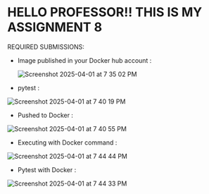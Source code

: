 # HELLO PROFESSOR!! THIS IS MY ASSIGNMENT 8

REQUIRED SUBMISSIONS:

- Image published in your Docker hub account :

  ![Screenshot 2025-04-01 at 7 35 02 PM](https://github.com/user-attachments/assets/677df61f-a995-4a00-976d-0b77c36d7335)

- pytest :

![Screenshot 2025-04-01 at 7 40 19 PM](https://github.com/user-attachments/assets/2bb74f1e-6e83-49dd-8679-de71b4febb92)
  
- Pushed to Docker :

![Screenshot 2025-04-01 at 7 40 55 PM](https://github.com/user-attachments/assets/d4b5c5d1-ac67-4db1-83ca-637c701d5ec5)

- Executing with Docker command :

![Screenshot 2025-04-01 at 7 44 44 PM](https://github.com/user-attachments/assets/cec8cf80-264e-4959-bd18-a3ebeea3bc58)

- Pytest with Docker :

![Screenshot 2025-04-01 at 7 44 33 PM](https://github.com/user-attachments/assets/8c9c0edb-204f-4588-a60a-787295ec7364)


